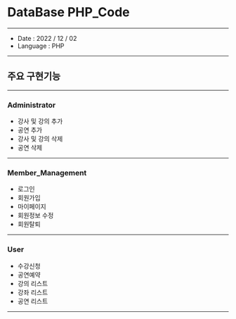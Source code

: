 DataBase PHP_Code
===
***
- Date : 2022 / 12 / 02
- Language : PHP
***
## 주요 구현기능
***
### Administrator
- 강사 및 강의 추가
- 공연 추가
- 강사 및 강의 삭제
- 공연 삭제

***

### Member_Management
- 로그인
- 회원가입
- 마이페이지
- 회원정보 수정
- 회원탈퇴
***
### User
- 수강신청
- 공연예약
- 강의 리스트
- 강좌 리스트
- 공연 리스트
***
